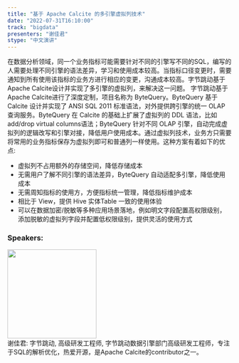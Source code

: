 ```yaml
---
title: "基于 Apache Calcite 的多引擎虚拟列技术"
date: "2022-07-31T16:10:00"
track: "bigdata"
presenters: "谢佳君"
stype: "中文演讲"
---
```

在数据分析领域，同一个业务指标可能需要针对不同的引擎写不同的SQL，编写的人需要处理不同引擎的语法差异，学习和使用成本较高。当指标口径变更时，需要通知到所有使用该指标的业务方进行相应的变更，沟通成本较高。字节跳动基于Apache Calcite设计并实现了多引擎的虚拟列，来解决这一问题。
字节跳动基于 Apache Calcite进行了深度定制，项目名称为 ByteQuery。ByteQuery 基于 Calcite 设计并实现了 ANSI SQL 2011 标准语法，对外提供跨引擎的统一 OLAP 查询服务。ByteQuery 在 Calcite 的基础上扩展了虚拟列的 DDL 语法，比如add/drop virtual columns语法；ByteQuery 针对不同 OLAP 引擎，自动完成虚拟列的逻辑改写和引擎对接，降低用户使用成本。通过虚拟列技术，业务方只需要将常用的业务指标保存为虚拟列即可和普通列一样使用。这种方案有着如下的优点:
- 虚拟列不占用额外的存储空间，降低存储成本
- 无需用户了解不同引擎的语法差异，ByteQuery 自动适配多引擎，降低使用成本
- 无需周知指标的使用方，方便指标统一管理，降低指标维护成本
- 相比于 View，提供 Hive 实体Table 一致的使用体验
- 可以在数据加密/脱敏等多种应用场景落地，例如明文字段配置高权限级别，添加脱敏的虚拟列字段并配置低权限级别，提供灵活的使用方式
 ### Speakers: 
 <img src="images/speaker/1187.png" width="200" /><br>谢佳君: 字节跳动, 高级研发工程师, 字节跳动数据引擎部门高级研发工程师，专注于SQL的解析优化，热爱开源，是Apache Calcite的contributor之一。

 